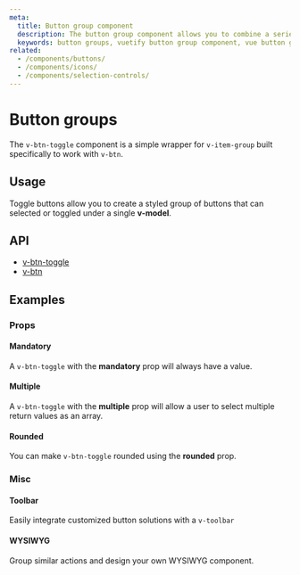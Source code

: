 ```yaml
---
meta:
  title: Button group component
  description: The button group component allows you to combine a series of selectable buttons together in a single-line.
  keywords: button groups, vuetify button group component, vue button group component
related:
  - /components/buttons/
  - /components/icons/
  - /components/selection-controls/
---
```


# Button groups

The `v-btn-toggle` component is a simple wrapper for `v-item-group` built specifically to work with `v-btn`.

<entry-ad />

## Usage

Toggle buttons allow you to create a styled group of buttons that can selected or toggled under a single **v-model**.

<example file="v-btn-toggle/usage" />

## API

- [v-btn-toggle](../../api/v-btn-toggle)
- [v-btn](../../api/v-btn)

## Examples

### Props

#### Mandatory

A `v-btn-toggle` with the **mandatory** prop will always have a value.

<example file="v-btn-toggle/prop-mandatory" />

#### Multiple

A `v-btn-toggle` with the **multiple** prop will allow a user to select multiple return values as an array.

<example file="v-btn-toggle/prop-multiple" />

#### Rounded

You can make `v-btn-toggle` rounded using the **rounded** prop.

<example file="v-btn-toggle/prop-rounded" />

### Misc

#### Toolbar

Easily integrate customized button solutions with a `v-toolbar`

<example file="v-btn-toggle/misc-toolbar" />

#### WYSIWYG

Group similar actions and design your own WYSIWYG component.

<example file="v-btn-toggle/misc-wysiwyg" />

<backmatter />
